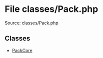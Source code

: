 File classes/Pack.php
=========

Source: [classes/Pack.php](https://github.com/PrestaShop/PrestaShop/blob/1.6.0.4/classes/Pack.php)


Classes
-------

* [PackCore](class.PackCore.md)

